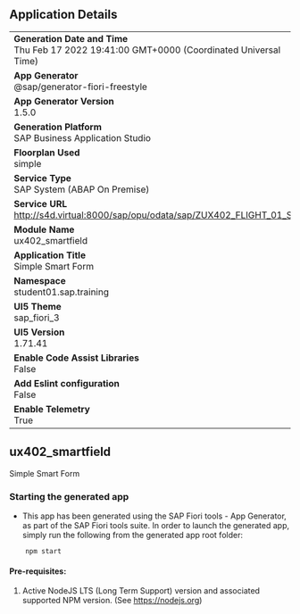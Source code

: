 ## Application Details
|               |
| ------------- |
|**Generation Date and Time**<br>Thu Feb 17 2022 19:41:00 GMT+0000 (Coordinated Universal Time)|
|**App Generator**<br>@sap/generator-fiori-freestyle|
|**App Generator Version**<br>1.5.0|
|**Generation Platform**<br>SAP Business Application Studio|
|**Floorplan Used**<br>simple|
|**Service Type**<br>SAP System (ABAP On Premise)|
|**Service URL**<br>http://s4d.virtual:8000/sap/opu/odata/sap/ZUX402_FLIGHT_01_SRV
|**Module Name**<br>ux402_smartfield|
|**Application Title**<br>Simple Smart Form|
|**Namespace**<br>student01.sap.training|
|**UI5 Theme**<br>sap_fiori_3|
|**UI5 Version**<br>1.71.41|
|**Enable Code Assist Libraries**<br>False|
|**Add Eslint configuration**<br>False|
|**Enable Telemetry**<br>True|

## ux402_smartfield

Simple Smart Form

### Starting the generated app

-   This app has been generated using the SAP Fiori tools - App Generator, as part of the SAP Fiori tools suite.  In order to launch the generated app, simply run the following from the generated app root folder:

```
    npm start
```

#### Pre-requisites:

1. Active NodeJS LTS (Long Term Support) version and associated supported NPM version.  (See https://nodejs.org)


